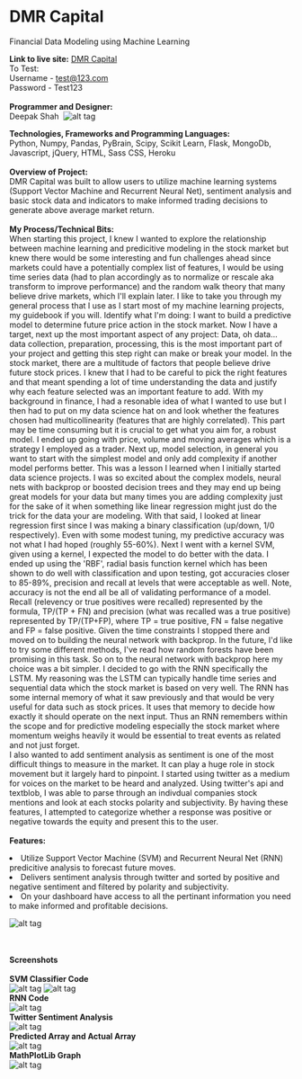 # DMR Capital
Financial Data Modeling using Machine Learning

<b>Link to live site:</b> <a href='https://financial-modeling-dmr.herokuapp.com/'>DMR Capital</a><br>
To Test: <br>
Username - test@123.com<br>
Password - Test123<br><br>
<b>Programmer and Designer:</b> <br>
Deepak Shah 
![alt tag](https://github.com/Dvshah13/Screens-for-Data-Science-Projects/blob/master/dmr_capital_fp.png?raw=true)

<b>Technologies, Frameworks and Programming Languages:</b><br>
Python, Numpy, Pandas, PyBrain, Scipy, Scikit Learn, Flask, MongoDb, Javascript, jQuery, HTML, Sass CSS, Heroku
<br><br>
<b>Overview of Project:</b><br>
DMR Capital was built to allow users to utilize machine learning systems (Support Vector Machine and Recurrent Neural Net), sentiment analysis and basic stock data and indicators to make informed trading decisions to generate above average market return. 
<br><br>
<b>My Process/Technical Bits:</b><br>
When starting this project, I knew I wanted to explore the relationship between machine learning and predicitive modeling in the stock market but knew there would be some interesting and fun challenges ahead since markets could have a potentially complex list of features, I would be using time series data (had to plan accordingly as to normalize or rescale aka transform to improve performance) and the random walk theory that many believe drive markets, which I'll explain later.  I like to take you through my general process that I use as I start most of my machine learning projects, my guidebook if you will.  Identify what I'm doing: I want to build a predictive model to determine future price action in the stock market.  Now I have a target, next up the most important aspect of any project: Data, oh data... data collection, preparation, processing, this is the most important part of your project and getting this step right can make or break your model.  In the stock market, there are a multitude of factors that people believe drive future stock prices.  I knew that I had to be careful to pick the right features and that meant spending a lot of time understanding the data and justify why each feature selected was an important feature to add.  With my background in finance, I had a resonable idea of what I wanted to use but I then had to put on my data science hat on and look whether the features chosen had multicollinearity (features that are highly correlated).  This part may be time consuming but it is crucial to get what you aim for, a robust model.  I ended up going with price, volume and moving averages which is a strategy I employed as a trader.  Next up, model selection, in general you want to start with the simplest model and only add complexity if another model performs better.  This was a lesson I learned when I initially started data science projects.  I was so excited about the complex models, neural nets with backprop or boosted decision trees and they may end up being great models for your data but many times you are adding complexity just for the sake of it when something like linear regression might just do the trick for the data your are modeling.  With that said, I looked at linear regression first since I was making a binary classification (up/down, 1/0 respectively).  Even with some modest tuning, my predictive accuracy was not what I had hoped (roughly 55-60%).  Next I went with a kernel SVM, given using a kernel, I expected the model to do better with the data.  I ended up using the 'RBF', radial basis function kernel which has been shown to do well with classification and upon testing, got accuracies closer to 85-89%, precision and recall at levels that were acceptable as well.  Note, accuracy is not the end all be all of validating performance of a model.  Recall (relevency or true positives were recalled) represented by the formula, TP/(TP + FN) and precision (what was recalled was a true positive) represented by TP/(TP+FP), where TP = true positive, FN = false negative and FP = false positive.  Given the time constraints I stopped there and moved on to building the neural network with backprop.  In the future, I'd like to try some different methods, I've read how random forests have been promising in this task.  So on to the neural network with backprop here my choice was a bit simpler.  I decided to go with the RNN specifically the LSTM.  My reasoning was the LSTM can typically handle time series and sequential data which the stock market is based on very well.  The RNN has some internal memory of what it saw previously and that would be very useful for data such as stock prices.  It uses that memory to decide how exactly it should operate on the next input. Thus an RNN remembers within the scope and for predictive modeling especially the stock market where momentum weighs heavily it would be essential to treat events as related and not just forget.    <br>
I also wanted to add sentiment analysis as sentiment is one of the most difficult things to measure in the market.  It can play a huge role in stock movement but it largely hard to pinpoint.  I started using twitter as a medium for voices on the market to be heard and analyzed.  Using twitter's api and textblob, I was able to parse through an indivdual companies stock mentions and look at each stocks polarity and subjectivity.  By having these features, I attempted to categorize whether a response was positive or negative towards the equity and present this to the user.
<br><br>
<b>Features:</b>
<li>Utilize Support Vector Machine (SVM) and Recurrent Neural Net (RNN) predicitive analysis to forecast future moves.</li>
<li>Delivers sentiment analysis through twitter and sorted by positive and negative sentiment and filtered by polarity and subjectivity.</li>
<li>On your dashboard have access to all the pertinant information you need to make informed and profitable decisions.</li>

![alt tag](https://github.com/Dvshah13/Screens-for-Data-Science-Projects/blob/master/dmr_screen1.png?raw=true)


<br><br>
<b>Screenshots</b><br><br>
<b>SVM Classifier Code</b><br>
![alt tag](https://github.com/Dvshah13/Screens-for-Data-Science-Projects/blob/master/dmr_screen2.png?raw=true)
![alt tag](https://github.com/Dvshah13/Screens-for-Data-Science-Projects/blob/master/dmr_screen3.png?raw=true)
<br><b>RNN Code</b><br>
![alt tag](https://github.com/Dvshah13/Screens-for-Data-Science-Projects/blob/master/dmr_screen4.png?raw=true)
<br><b>Twitter Sentiment Analysis</b><br>
![alt tag](https://github.com/Dvshah13/Screens-for-Data-Science-Projects/blob/master/dmr_screen5.png?raw=true)
<br><b>Predicted Array and Actual Array</b><br>
![alt tag](https://github.com/Dvshah13/Screens-for-Data-Science-Projects/blob/master/dmr_screen_console.png?raw=true)
<br><b>MathPlotLib Graph</b><br>
![alt tag](https://github.com/Dvshah13/Screens-for-Data-Science-Projects/blob/master/mathplotlib.png?raw=true)
